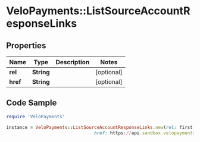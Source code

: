 # VeloPayments::ListSourceAccountResponseLinks

## Properties

Name | Type | Description | Notes
------------ | ------------- | ------------- | -------------
**rel** | **String** |  | [optional] 
**href** | **String** |  | [optional] 

## Code Sample

```ruby
require 'VeloPayments'

instance = VeloPayments::ListSourceAccountResponseLinks.new(rel: first,
                                 href: https://api.sandbox.velopayments.com/v1/sourceAccounts?payorId&#x3D;a2967711-df07-41e5-b5ea-f563088911c6&amp;page&#x3D;1&amp;pageSize&#x3D;0&amp;sort&#x3D;fundingRef:asc)
```



